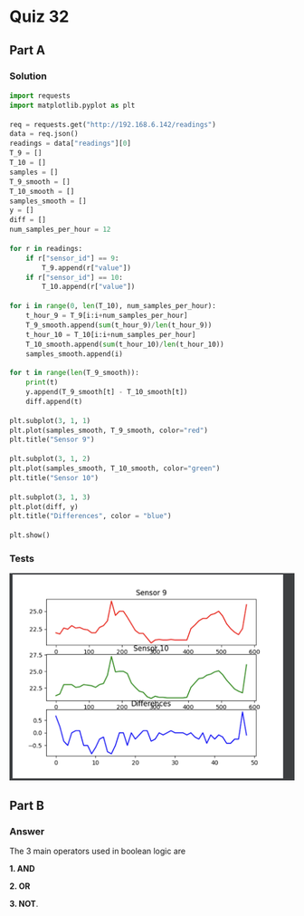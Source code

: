 # Quiz 32
## Part A
### Solution
```.py
import requests
import matplotlib.pyplot as plt

req = requests.get("http://192.168.6.142/readings")
data = req.json()
readings = data["readings"][0]
T_9 = []
T_10 = []
samples = []
T_9_smooth = []
T_10_smooth = []
samples_smooth = []
y = []
diff = []
num_samples_per_hour = 12

for r in readings:
    if r["sensor_id"] == 9:
        T_9.append(r["value"])
    if r["sensor_id"] == 10:
        T_10.append(r["value"])

for i in range(0, len(T_10), num_samples_per_hour):
    t_hour_9 = T_9[i:i+num_samples_per_hour]
    T_9_smooth.append(sum(t_hour_9)/len(t_hour_9))
    t_hour_10 = T_10[i:i+num_samples_per_hour]
    T_10_smooth.append(sum(t_hour_10)/len(t_hour_10))
    samples_smooth.append(i)

for t in range(len(T_9_smooth)):
    print(t)
    y.append(T_9_smooth[t] - T_10_smooth[t])
    diff.append(t)

plt.subplot(3, 1, 1)
plt.plot(samples_smooth, T_9_smooth, color="red")
plt.title("Sensor 9")

plt.subplot(3, 1, 2)
plt.plot(samples_smooth, T_10_smooth, color="green")
plt.title("Sensor 10")

plt.subplot(3, 1, 3)
plt.plot(diff, y)
plt.title("Differences", color = "blue")

plt.show()
```
### Tests
![](https://github.com/thumulakaru/Unit-2--repo/blob/main/Quizzes/Quiz_032_Tests.png)

## Part B
### Answer
The 3 main operators used in boolean logic are 

**1. AND**

**2. OR**

**3. NOT**.
